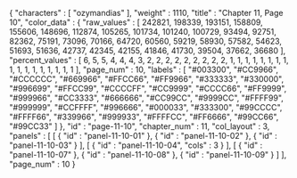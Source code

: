 {
  "characters" : [
    "ozymandias"
  ],
  "weight" : 1110,
  "title" : "Chapter 11, Page 10",
  "color_data" : {
    "raw_values" : [
      242821,
      198339,
      193151,
      158809,
      155606,
      148696,
      112874,
      105265,
      101734,
      101240,
      100729,
      93494,
      92751,
      82362,
      75191,
      73096,
      70166,
      64720,
      60560,
      59219,
      58930,
      57582,
      54623,
      51693,
      51636,
      42737,
      42345,
      42155,
      41846,
      41730,
      39504,
      37662,
      36680
    ],
    "percent_values" : [
      6,
      5,
      5,
      4,
      4,
      4,
      3,
      2,
      2,
      2,
      2,
      2,
      2,
      2,
      2,
      2,
      1,
      1,
      1,
      1,
      1,
      1,
      1,
      1,
      1,
      1,
      1,
      1,
      1,
      1,
      1,
      1,
      1
    ],
    "page_num" : 10,
    "labels" : [
      "#003300",
      "#CC9966",
      "#CCCCCC",
      "#669966",
      "#FFCC66",
      "#FF9966",
      "#333333",
      "#330000",
      "#996699",
      "#FFCC99",
      "#CCCCFF",
      "#CC9999",
      "#CCCC66",
      "#FF9999",
      "#999966",
      "#CC3333",
      "#666666",
      "#CC99CC",
      "#9999CC",
      "#FFFF99",
      "#999999",
      "#CCFFFF",
      "#996666",
      "#000033",
      "#333300",
      "#99CCCC",
      "#FFFF66",
      "#339966",
      "#999933",
      "#FFFFCC",
      "#FF6666",
      "#99CC66",
      "#99CC33"
    ]
  },
  "id" : "page-11-10",
  "chapter_num" : 11,
  "col_layout" : 3,
  "panels" : [
    [
      {
        "id" : "panel-11-10-01"
      },
      {
        "id" : "panel-11-10-02"
      },
      {
        "id" : "panel-11-10-03"
      }
    ],
    [
      {
        "id" : "panel-11-10-04",
        "cols" : 3
      }
    ],
    [
      {
        "id" : "panel-11-10-07"
      },
      {
        "id" : "panel-11-10-08"
      },
      {
        "id" : "panel-11-10-09"
      }
    ]
  ],
  "page_num" : 10
}
